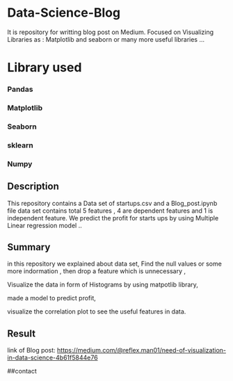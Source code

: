 # Data-Science-Blog 
It is repository for writting blog post on Medium. Focused on Visualizing Libraries as : Matplotlib and seaborn or many
more useful libraries ...

# Library used
### Pandas
### Matplotlib
### Seaborn
### sklearn
### Numpy


## Description 
This repository contains a Data set of startups.csv and a Blog_post.ipynb file
data set contains total 5 features , 4 are  dependent features and 1 is independent feature.
We predict the profit for starts ups by using Multiple Linear regression model ..

## Summary
in this  repository we explained about data set,
Find the null values or some more indormation ,
then drop a feature which is unnecessary ,

Visualize the data in form of Histograms by using matpotlib library,

made a model to predict profit,

visualize the correlation plot to see the useful features in data.

## Result

link of Blog post:  https://medium.com/@reflex.man01/need-of-visualization-in-data-science-4b61f5844e76

##contact 
